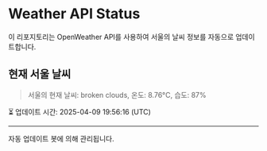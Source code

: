 
# Weather API Status

이 리포지토리는 OpenWeather API를 사용하여 서울의 날씨 정보를 자동으로 업데이트합니다.

## 현재 서울 날씨
> 서울의 현재 날씨: broken clouds, 온도: 8.76°C, 습도: 87%

⏳ 업데이트 시간: 2025-04-09 19:56:16 (UTC)

---
자동 업데이트 봇에 의해 관리됩니다.
